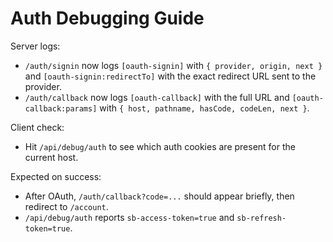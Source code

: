 # Auth Debugging Guide

Server logs:

- `/auth/signin` now logs `[oauth-signin]` with `{ provider, origin, next }` and `[oauth-signin:redirectTo]` with the exact redirect URL sent to the provider.
- `/auth/callback` now logs `[oauth-callback]` with the full URL and `[oauth-callback:params]` with `{ host, pathname, hasCode, codeLen, next }`.

Client check:

- Hit `/api/debug/auth` to see which auth cookies are present for the current host.

Expected on success:

- After OAuth, `/auth/callback?code=...` should appear briefly, then redirect to `/account`.
- `/api/debug/auth` reports `sb-access-token=true` and `sb-refresh-token=true`.

